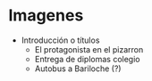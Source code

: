 # Imagenes
* Introducción o títulos
  * El protagonista en el pizarron
  * Entrega de diplomas colegio
  * Autobus a Bariloche (?)
